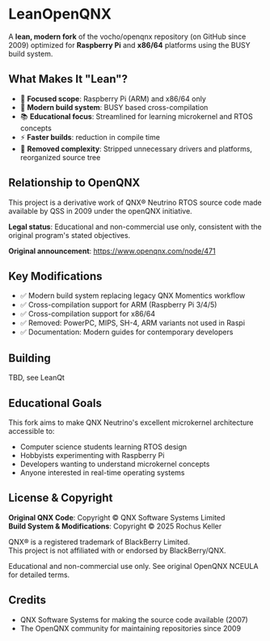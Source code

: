 # LeanOpenQNX

A **lean, modern fork** of the vocho/openqnx repository (on GitHub since 2009) 
optimized for **Raspberry Pi** and **x86/64** platforms using the
BUSY build system.

## What Makes It "Lean"?

- 🎯 **Focused scope**: Raspberry Pi (ARM) and x86/64 only
- 🔨 **Modern build system**: BUSY based cross-compilation
- 📚 **Educational focus**: Streamlined for learning microkernel and RTOS concepts
- ⚡ **Faster builds**: reduction in compile time
- 🧹 **Removed complexity**: Stripped unnecessary drivers and platforms, reorganized source tree

## Relationship to OpenQNX

This project is a derivative work of QNX® Neutrino RTOS source code 
made available by QSS in 2009 under the openQNX initiative. 

**Legal status**: Educational and non-commercial use only, consistent 
with the original program's stated objectives.

**Original announcement**: https://www.openqnx.com/node/471

## Key Modifications

- ✅ Modern build system replacing legacy QNX Momentics workflow
- ✅ Cross-compilation support for ARM (Raspberry Pi 3/4/5)
- ✅ Cross-compilation support for x86/64
- ✅ Removed: PowerPC, MIPS, SH-4, ARM variants not used in Raspi
- ✅ Documentation: Modern guides for contemporary developers

## Building

TBD, see LeanQt


## Educational Goals

This fork aims to make QNX Neutrino's excellent microkernel architecture 
accessible to:
- Computer science students learning RTOS design
- Hobbyists experimenting with Raspberry Pi
- Developers wanting to understand microkernel concepts
- Anyone interested in real-time operating systems

## License & Copyright

**Original QNX Code**: Copyright © QNX Software Systems Limited  
**Build System & Modifications**: Copyright © 2025 Rochus Keller

QNX® is a registered trademark of BlackBerry Limited.  
This project is not affiliated with or endorsed by BlackBerry/QNX.

Educational and non-commercial use only. See original OpenQNX NCEULA 
for detailed terms.

## Credits

- QNX Software Systems for making the source code available (2007)
- The OpenQNX community for maintaining repositories since 2009


